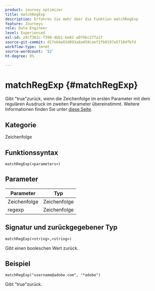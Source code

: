 ```yaml
---
product: journey optimizer
title: matchRegExp
description: Erfahren Sie mehr über die Funktion matchRegExp
feature: Journeys
role: Data Engineer
level: Experienced
exl-id: 24cf362c-f390-4bb1-be82-a079bc27fa1f
source-git-commit: d17e64e03d093a8a459caef2fb0197a5710dfb7d
workflow-type: tm+mt
source-wordcount: '52'
ht-degree: 0%

---
```


# matchRegExp {#matchRegExp}

Gibt &quot;true&quot;zurück, wenn die Zeichenfolge im ersten Parameter mit dem regulären Ausdruck im zweiten Parameter übereinstimmt. Weitere Informationen finden Sie unter [diese Seite](https://docs.oracle.com/javase/7/docs/api/java/util/regex/Pattern.html).

## Kategorie

Zeichenfolge

## Funktionssyntax

`matchRegExp(<parameters>)`

## Parameter

| Parameter | Typ |
|--- |--- |
| Zeichenfolge | Zeichenfolge |
| regexp | Zeichenfolge |

## Signatur und zurückgegebener Typ

`matchRegExp(<string>,<string>)`

Gibt einen booleschen Wert zurück.

## Beispiel

`matchRegExp("username@adobe.com", "*adobe")`

Gibt &quot;true&quot;zurück.
